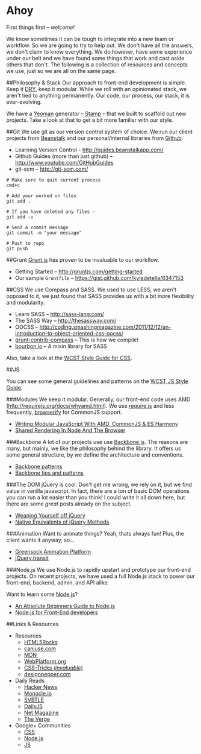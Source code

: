 Ahoy
====

First things first – _welcome!_ 

We know sometimes it can be tough to integrate into a new team or workflow. So we are going to try to help out. We don't have all the answers, we don't claim to know everything. We do however, have some experience under our belt and we have found some things that work and cast aside others that don't. The following is a collection of resources and concepts we use, just so we are all on the same page.


##Philosophy & Stack
Our approach to front-end development is simple. Keep it [DRY](http://en.wikipedia.org/wiki/Don't_repeat_yourself), keep it modular. While we roll with an opinionated stack, we aren't tied to anything permanently. Our code, our process, our stack, it is ever-evolving.

We have a [Yeoman](http://yeoman.io) generator – [Stamp](https://github.com/kyledetella/generator-stamp) – that we built to scaffold out new projects. Take a look at that to get a bit more familiar with our style.

##Git
We use git as our version control system of choice. We run our client projects from [Beanstalk](http://beanstalkapp.com/) and our personal/internal libraries from [Github](http://github.com).

  + Learning Version Control - http://guides.beanstalkapp.com/
  + Github Guides (more than just github) – http://www.youtube.com/GitHubGuides
  + git-scm – http://git-scm.com/

``` shell
# Make sure to quit current process
cmd+c

# Add your worked on files
git add .

# If you have deleted any files – 
git add -u

# Send a commit message
git commit -m "your message"

# Push to repo
git push
```

##Grunt
[Grunt.js](http://gruntjs.com) has proven to be invaluable to our workflow.

  + Getting Started – http://gruntjs.com/getting-started
  + Our sample `Gruntfile` – https://gist.github.com/kyledetella/6347153

##CSS
We use Compass and SASS. We used to use LESS, we aren't opposed to it, we just found that SASS provides us with a bit more flexibility and modularity.
	
  + Learn SASS – http://sass-lang.com/
  + The SASS Way – http://thesassway.com/
  + OOCSS – http://coding.smashingmagazine.com/2011/12/12/an-introduction-to-object-oriented-css-oocss/
  + [grunt-contrib-compass](https://github.com/gruntjs/grunt-contrib-compass) – This is how we compile!
  + [bourbon.io](http://bourbon.io) – A mixin library for SASS

Also, take a look at the [WCST Style Guide for CSS](https://github.com/wcst/style#css).

##JS

You can see some general guidelines and patterns on the [WCST JS Style Guide](https://github.com/wcst/style#js).

###Modules
We keep it modular. Generally, our front-end code uses AMD (http://requirejs.org/docs/whyamd.html). We use [require.js](http://requirejs.org) and less frequently, [browserify](http://browserify.org/) for CommonJS support. 

  + [Writing Modular JavaScript With AMD, CommonJS & ES Harmony](http://addyosmani.com/writing-modular-js/)
  + [Shared Rendering In Node And The Browser](http://substack.net/shared_rendering_in_node_and_the_browser)

###Backbone
A lot of our projects use use [Backbone.js](http://backbonejs.org). The reasons are many, but mainly, we like the philosophy behind the library. It offers us some general structure, by _we_ define the architecture and conventions.

  + [Backbone patterns](http://ricostacruz.com/backbone-patterns/)
  + [Backbone tips and patterns](http://coding.smashingmagazine.com/2013/08/09/backbone-js-tips-patterns/)

###The DOM
jQuery is cool. Don't get me wrong, we rely on it, but we find value in vanilla javascript. In fact, there are a ton of basic DOM operations you can run a lot easier than you think! I could write it all down here, but there are some _great_ posts already on the subject.

  + [Weaning Yourself off jQuery](http://substack.net/weaning_yourself_off_jquery) 
  + [Native Equivalents of jQuery Methods](http://www.leebrimelow.com/native-methods-jquery/)

###Animation
Want to animate things? Yeah, thats always fun! Plus, the client wants it anyway, so...

  + [Greensock Animation Platform](http://www.greensock.com/gsap-js/)
  + [jQuery.transit](http://ricostacruz.com/jquery.transit/)

###Node.js
We use Node.js to rapidly upstart and prototype our front-end projects. On recent projects, we have used a full Node.js stack to power our front-end, backend, admin, and API alike.

Want to learn some [Node.js](http://nodejs.org)?

  + [An Absolute Beginners Guide to Node.js](http://blog.modulus.io/absolute-beginners-guide-to-nodejs)
  + [Node.js for Front-End developers](http://shop.oreilly.com/product/0636920023258.do)
 


##Links & Resources
 
  + Resources
  	+ [HTML5Rocks](http://www.html5rocks.com/en/)
  	+ [caniuse.com](http://caniuse.com/)
  	+ [MDN](https://developer.mozilla.org/en-US/)
  	+ [WebPlatform.org](http://www.webplatform.org/)
  	+ [CSS-Tricks *(invaluable)*](http://css-tricks.com)
  	+ [designpepper.com](http://designpepper.com/)
  + Daily Reads
  	+ [Hacker News](https://news.ycombinator.com/)
  	+ [Monocle.io](http://monocle.io)
  	+ [SVBTLE](http://svbtle.com)
  	+ [DailyJS](http://dailyjs.com/)
  	+ [Net Magazine](http://www.netmagazine.com/)
	+ [The Verge](http://theverge.com)   
  + Google+ Communities
  	+ [CSS](https://plus.google.com/communities/106425668610348127113) 
  	+ [Node.js](https://plus.google.com/communities/115365528781941125390)
  	+ [JS](https://plus.google.com/communities/100875929141897651837)
 
